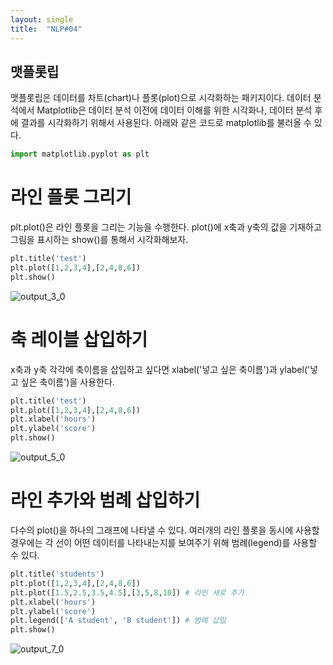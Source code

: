 ```yaml
---
layout: single
title:  "NLP#04"
---
```



## 맷플롯립

  맷플롯립은 데이터를 차트(chart)나 플롯(plot)으로 시각화하는 패키지이다.
  데이터 분석에서 Matplotlib은 데이터 분석 이전에 데이터 이해를 위한
  시각화나, 데이터 분석 후에 결과를 시각화하기 위해서 사용된다.
  아래와 같은 코드로 matplotlib를 불러올 수 있다.


```python
import matplotlib.pyplot as plt
```

# 라인 플롯 그리기

  plt.plot()은 라인 플롯을 그리는 기능을 수행한다.
  plot()에 x축과 y축의 값을 기재하고 그림을 표시하는 show()를 통해서 시각화해보자.


```python
plt.title('test')
plt.plot([1,2,3,4],[2,4,8,6])
plt.show()
```


![output_3_0](https://github.com/kdk0411/kdk0411.github.io/assets/99461483/058a2f0d-eaad-4ccc-90fc-87766b94f926)    


# 축 레이블 삽입하기

  x축과 y축 각각에 축이름을 삽입하고 싶다면 xlabel('넣고 싶은 축이름')과
  ylabel('넣고 싶은 축이름')을 사용한다.


```python
plt.title('test')
plt.plot([1,2,3,4],[2,4,8,6])
plt.xlabel('hours')
plt.ylabel('score')
plt.show()
```



![output_5_0](https://github.com/kdk0411/kdk0411.github.io/assets/99461483/0e138ef5-3b4e-4808-a2f4-9e224d341447)



# 라인 추가와 범례 삽입하기

  다수의 plot()을 하나의 그래프에 나타낼 수 있다. 여러개의 라인 플롯을
  동시에 사용할 경우에는 각 선이 어떤 데이터를 나타내는지를 보여주기 위해 범례(legend)를 사용할 수 있다.


```python
plt.title('students')
plt.plot([1,2,3,4],[2,4,8,6])
plt.plot([1.5,2.5,3.5,4.5],[3,5,8,10]) # 라인 새로 추가
plt.xlabel('hours')
plt.ylabel('score')
plt.legend(['A student', 'B student']) # 범례 삽입
plt.show()
```



![output_7_0](https://github.com/kdk0411/kdk0411.github.io/assets/99461483/39cfe7dd-d295-4353-8320-e6f601a2ea0a)
